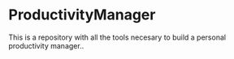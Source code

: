 # ProductivityManager
This is a repository with all the tools necesary to build a personal productivity manager..
